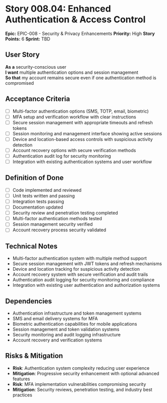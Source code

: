 # Story 008.04: Enhanced Authentication & Access Control

**Epic:** EPIC-008 - Security & Privacy Enhancements
**Priority:** High
**Story Points:** 6
**Sprint:** TBD

## User Story
**As a** security-conscious user  
**I want** multiple authentication options and session management  
**So that** my account remains secure even if one authentication method is compromised  

## Acceptance Criteria
- [ ] Multi-factor authentication options (SMS, TOTP, email, biometric)
- [ ] MFA setup and verification workflow with clear instructions
- [ ] Secure session management with appropriate timeouts and refresh tokens
- [ ] Session monitoring and management interface showing active sessions
- [ ] Device and location-based access controls with suspicious activity detection
- [ ] Account recovery options with secure verification methods
- [ ] Authentication audit log for security monitoring
- [ ] Integration with existing authentication systems and user workflow

## Definition of Done
- [ ] Code implemented and reviewed
- [ ] Unit tests written and passing
- [ ] Integration tests passing
- [ ] Documentation updated
- [ ] Security review and penetration testing completed
- [ ] Multi-factor authentication methods tested
- [ ] Session management security verified
- [ ] Account recovery process security validated

## Technical Notes
- Multi-factor authentication system with multiple method support
- Secure session management with JWT tokens and refresh mechanisms
- Device and location tracking for suspicious activity detection
- Account recovery system with secure verification and audit trails
- Authentication audit logging for security monitoring and compliance
- Integration with existing user authentication and authorization systems

## Dependencies
- Authentication infrastructure and token management systems
- SMS and email delivery systems for MFA
- Biometric authentication capabilities for mobile applications
- Session management and token validation systems
- Security monitoring and audit logging infrastructure
- Account recovery and verification systems

## Risks & Mitigation
- **Risk**: Authentication system complexity reducing user experience
- **Mitigation**: Progressive security enhancement with optional advanced features
- **Risk**: MFA implementation vulnerabilities compromising security
- **Mitigation**: Security reviews, penetration testing, and industry best practices